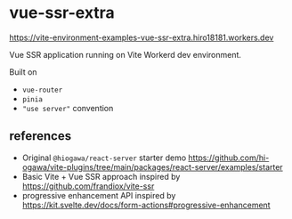 # vue-ssr-extra

https://vite-environment-examples-vue-ssr-extra.hiro18181.workers.dev

Vue SSR application running on Vite Workerd dev environment.

Built on

- `vue-router`
- `pinia`
- `"use server"` convention

## references

- Original `@hiogawa/react-server` starter demo https://github.com/hi-ogawa/vite-plugins/tree/main/packages/react-server/examples/starter
- Basic Vite + Vue SSR approach inspired by https://github.com/frandiox/vite-ssr
- progressive enhancement API inspired by https://kit.svelte.dev/docs/form-actions#progressive-enhancement
